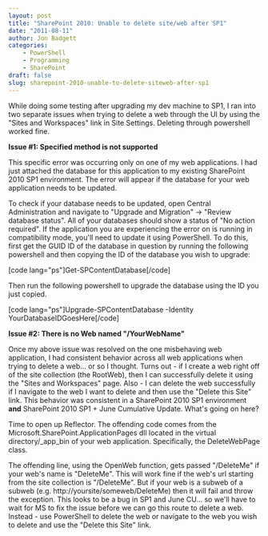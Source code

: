 ```yaml
---
layout: post
title: "SharePoint 2010: Unable to delete site/web after SP1"
date: "2011-08-11"
author: Jon Badgett
categories:
    - PowerShell
    - Programming
    - SharePoint
draft: false
slug: sharepoint-2010-unable-to-delete-siteweb-after-sp1
---
```


While doing some testing after upgrading my dev machine to SP1, I ran into two
separate issues when trying to delete a web through the UI by using the "Sites
and Workspaces" link in Site Settings. Deleting through powershell worked fine.

<!--more-->

<strong>Issue #1: Specified method is not
supported<a href="http://social.msdn.microsoft.com/Forums/en-ZA/sharepoint2010general/thread/897f2c01-aebb-449d-bda9-2e6fda81a897?outputAs=rss" rel="nofollow"><img src="http://i2.social.s-msft.com/Forums/resources/images/trans.gif?cver=1864.923%0d%0a" alt="" /></a></strong>

This specific error was occurring only on one of my web applications. I had just
attached the database for this application to my existing SharePoint 2010 SP1
environment. The error will appear if the database for your web application
needs to be updated.

To check if your database needs to be updated, open Central Administration and
navigate to "Upgrade and Migration" -&gt; "Review database status". All of your
databases should show a status of "No action required". If the application you
are experiencing the error on is running in compatibility mode, you'll need to
update it using PowerShell. To do this, first get the GUID ID of the database in
question by running the following powershell and then copying the ID of the
database you wish to upgrade:

[code lang="ps"]Get-SPContentDatabase[/code]

Then run the following powershell to upgrade the database using the ID you just
copied.

[code lang="ps"]Upgrade-SPContentDatabase -Identity
YourDatabaseIDGoesHere[/code]

<strong>Issue #2: There is no Web named "/YourWebName"</strong>

Once my above issue was resolved on the one misbehaving web application, I had
consistent behavior across all web applications when trying to delete a web...
or so I thought. Turns out - if I create a web right off of the site collection
(the RootWeb), then I can successfully delete it using the "Sites and
Workspaces" page. Also - I can delete the web successfully if I navigate to the
web I want to delete and then use the "Delete this Site" link. This behavior was
consistent in a SharePoint 2010 SP1 environment <strong>and</strong> SharePoint
2010 SP1 + June Cumulative Update. What's going on here?

Time to open up Reflector. The offending code comes from the
Microsoft.SharePoint.ApplicationPages dll located in the virtual
directory/\_app_bin of your web application. Specifically, the DeleteWebPage
class.

The offending line, using the OpenWeb function, gets passed "/DeleteMe" if your
web's name is "DeleteMe". This will work fine if the web's url starting from the
site collection is "/DeleteMe". But if your web is a subweb of a subweb (e.g.
http://yoursite/someweb/DeleteMe) then it will fail and throw the exception.
This looks to be a bug in SP1 and June CU... so we'll have to wait for MS to fix
the issue before we can go this route to delete a web. Instead - use PowerShell
to delete the web or navigate to the web you wish to delete and use the "Delete
this Site" link.
